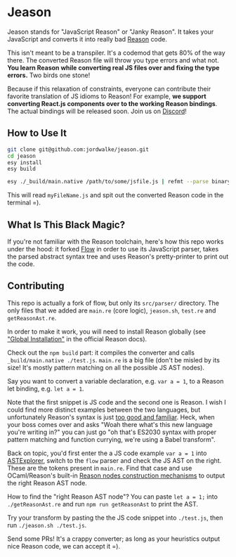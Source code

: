 # Jeason

Jeason stands for "JavaScript Reason" or "Janky Reason". It takes your JavaScript and converts it into really bad [Reason](http://facebook.github.io/reason/) code.

This isn't meant to be a transpiler. It's a codemod that gets 80% of the way there. The converted Reason file will throw you type errors and what not. **You learn Reason while converting real JS files over and fixing the type errors.** Two birds one stone!

Because if this relaxation of constraints, everyone can contribute their favorite translation of JS idioms to Reason! For example, **we support converting React.js components over to the working Reason bindings**. The actual bindings will be released soon. Join us on [Discord](discord.gg/reasonml)!

## How to Use It

```sh
git clone git@github.com:jordwalke/jeason.git
cd jeason
esy install
esy build

esy ./_build/main.native /path/to/some/jsfile.js | refmt --parse binary --print re
```

This will read `myFileName.js` and spit out the converted Reason code in the terminal =).

## What Is This Black Magic?

If you're not familiar with the Reason toolchain, here's how this repo works under the hood: it forked [Flow](https://github.com/facebook/flow) in order to use its JavaScript parser, takes the parsed abstract syntax tree and uses Reason's pretty-printer to print out the code.

## Contributing

This repo is actually a fork of flow, but only its `src/parser/` directory. The only files that we added are `main.re` (core logic), `jeason.sh`, `test.re` and `getReasonAst.re`.

In order to make it work, you will need to install Reason globally (see ["Global Installation"](https://reasonml.github.io/guide/editor-tools/global-installation) in the official Reason docs).

Check out the `npm build` part: it compiles the converter and calls `_build/main.native ./test.js`. `main.re` is a big file (don't be misled by its size! It's mostly pattern matching on all the possible JS AST nodes).

Say you want to convert a variable declaration, e.g. `var a = 1`,  to a Reason let binding, e.g. `let a = 1`.

Note that the first snippet is JS code and the second one is Reason. I wish I could find more distinct examples between the two languages, but unfortunately Reason's syntax is just [too good and familiar](http://facebook.github.io/reason/#syntax-basics). Heck, when your boss comes over and asks "Woah there what's this new language you're writing in?" you can just go "oh that's ES2030 syntax with proper pattern matching and function currying, we're using a Babel transform".

Back on topic, you'd first enter the a JS code example `var a = 1` into [ASTExplorer](https://astexplorer.net/#/A8QiKiG0pm), switch to the `flow` parser and check the JS AST on the right. These are the tokens present in `main.re`. Find that case and use OCaml/Reason's built-in [Reason nodes construction mechanisms](http://caml.inria.fr/pub/docs/manual-ocaml/libref/Ast_helper.html) to output the right Reason AST node.

How to find the "right Reason AST node"? You can paste `let a = 1;` into `./getReasonAst.re` and run `npm run getReasonAst` to print the AST.

Try your transform by pasting the the JS code snippet into `./test.js`, then run `./jeason.sh ./test.js`.

Send some PRs! It's a crappy converter; as long as your heuristics output nice Reason code, we can accept it =).
